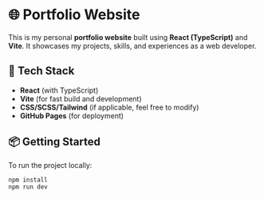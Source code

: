 # 🌐 Portfolio Website

This is my personal **portfolio website** built using **React (TypeScript)** and **Vite**. It showcases my projects, skills, and experiences as a web developer.

## 🚀 Tech Stack

- **React** (with TypeScript)
- **Vite** (for fast build and development)
- **CSS/SCSS/Tailwind** (if applicable, feel free to modify)
- **GitHub Pages** (for deployment)

## 📦 Getting Started

To run the project locally:

```bash
npm install
npm run dev
